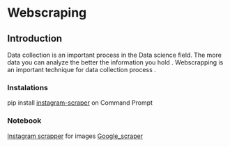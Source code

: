# Webscraping
## Introduction 
Data collection is an important  process in the Data science field. The more data you can analyze the better the information you hold . Webscrapping is an important technique for data collection process .
### Instalations
pip install [instagram-scraper](https://pypi.org/project/instagram-scraper/) on Command Prompt 

### Notebook
[Instagram scrapper](Instagram_scraper.py) for images
[Google_scraper](Google_scraper.ipynb)
